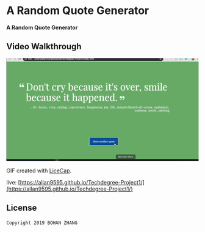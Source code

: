# A Random Quote Generator

**A Random Quote Generator** 

## Video Walkthrough

<img src='https://github.com/allan9595/Techdegree-Project1/blob/master/walkthrough1.gif' title='Video Walkthrough' width='' alt='Video Walkthrough' />

GIF created with [LiceCap](http://www.cockos.com/licecap/).

live: [https://allan9595.github.io/Techdegree-Project1/](https://allan9595.github.io/Techdegree-Project1/)

## License

    Copyright 2019 BOHAN ZHANG

    
